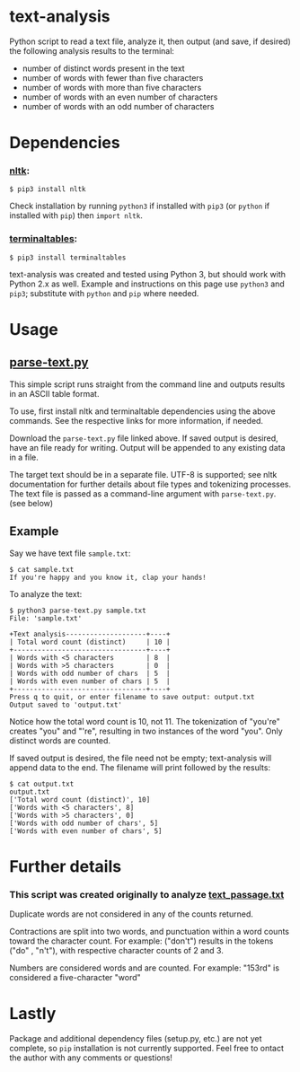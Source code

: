 # text-analysis
Python script to read a text file, analyze it, then output (and save, if desired) the following analysis results to the terminal: 

  - number of distinct words present in the text
  - number of words with fewer than five characters
  - number of words with more than five characters
  - number of words with an even number of characters
  - number of words with an odd number of characters

# Dependencies

### [nltk](https://www.nltk.org/install.html):

    $ pip3 install nltk
    
Check installation by running `python3` if installed with `pip3` (or `python` if installed with `pip`) then `import nltk`.

### [terminaltables](https://github.com/Robpol86/terminaltables):

    $ pip3 install terminaltables

text-analysis was created and tested using Python 3, but should work with Python 2.x as well. Example and instructions on this page use `python3` and `pip3`; substitute with `python` and `pip` where needed. 

# Usage
## [parse-text.py](https://github.com/alisonhowland/text-analysis/blob/master/textanalysis/parse-text.py)
This simple script runs straight from the command line and outputs results in an ASCII table format. 

To use, first install nltk and terminaltable dependencies using the above commands. See the respective links for more information, if needed. 

Download the `parse-text.py` file linked above. If saved output is desired, have an file ready for writing. Output will be appended to any existing data in a file. 

The target text should be in a separate file. UTF-8 is supported; see nltk documentation for further details about file types and tokenizing processes. The text file is passed as a command-line argument with `parse-text.py`. (see below) 

## Example 

Say we have text file `sample.txt`:

    $ cat sample.txt
    If you're happy and you know it, clap your hands!

To analyze the text:
    
    $ python3 parse-text.py sample.txt
    File: 'sample.txt'

    +Text analysis--------------------+----+
    | Total word count (distinct)     | 10 |
    +---------------------------------+----+
    | Words with <5 characters        | 8  |
    | Words with >5 characters        | 0  |
    | Words with odd number of chars  | 5  |
    | Words with even number of chars | 5  |
    +---------------------------------+----+
    Press q to quit, or enter filename to save output: output.txt
    Output saved to 'output.txt'
    
Notice how the total word count is 10, not 11. The tokenization of "you're" creates "you" and "'re", resulting in two instances of the word "you". Only distinct words are counted.

If saved output is desired, the file need not be empty; text-analysis will append data to the end. The filename will print followed by the results: 
    
    $ cat output.txt
    output.txt
    ['Total word count (distinct)', 10]
    ['Words with <5 characters', 8]
    ['Words with >5 characters', 0]
    ['Words with odd number of chars', 5]
    ['Words with even number of chars', 5]


# Further details

### This script was created originally to analyze [text_passage.txt](https://github.com/alisonhowland/text-analysis/blob/master/text_passage.txt) 

Duplicate words are not considered in any of the counts returned.

Contractions are split into two words, and punctuation within a word counts toward the character count. For example: ("don't") results in the tokens ("do" , "n't"), with respective character counts of 2 and 3.

Numbers are considered words and are counted. For example: "153rd" is considered a five-character "word"

# Lastly

Package and additional dependency files (setup.py, etc.) are not yet complete, so `pip` installation is not currently supported. Feel free to ontact the author with any comments or questions!  
